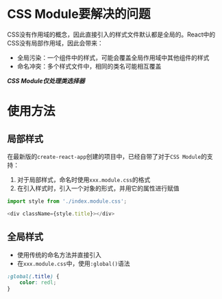 # CSS Module要解决的问题

CSS没有作用域的概念，因此直接引入的样式文件默认都是全局的。React中的CSS没有局部作用域，因此会带来：

- 全局污染：一个组件中的样式，可能会覆盖全局作用域中其他组件的样式
- 命名冲突：多个样式文件中，相同的类名可能相互覆盖



***CSS Module仅处理类选择器***



# 使用方法

## 局部样式

在最新版的`create-react-app`创建的项目中，已经自带了对于`CSS Module`的支持：

1. 对于局部样式，命名时使用`xxx.module.css`的格式
2. 在引入样式时，引入一个对象的形式，并用它的属性进行赋值

```js
import style from './index.module.css';

<div className={style.title}></div>
```



## 全局样式

- 使用传统的命名方法并直接引入
- 在`xxx.module.css`中，使用`:global()`语法

```css
:global(.title) {
    color: redl;
}
```



